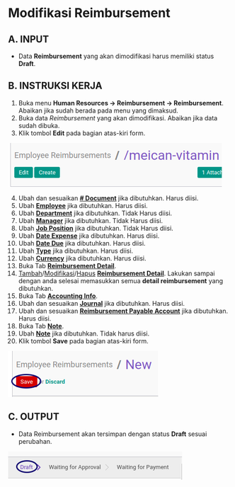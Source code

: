 # Modifikasi Reimbursement

## A. INPUT

* Data **Reimbursement** yang akan dimodifikasi harus memiliki status **Draft**.

## B. INSTRUKSI KERJA

1. Buka menu **Human Resources -> Reimbursement -> Reimbursement**. Abaikan jika sudah berada pada menu yang dimaksud.
2. Buka data *Reimbursement* yang akan dimodifikasi. Abaikan jika data sudah dibuka.
3. Klik tombol **Edit** pada bagian atas-kiri form.

![](../../img/reimbursement/tombol-edit.png)

4. Ubah dan sesuaikan **[# Document](./penjelasan.md#field-document)** jika dibutuhkan. Harus diisi.
5. Ubah **[Employee](./penjelasan.md#field-employee)** jika dibutuhkan. Harus diisi.
6. Ubah **[Department](./penjelasan.md#field-department)** jika dibutuhkan. Tidak Harus diisi.
7. Ubah **[Manager](./penjelasan.md#field-manager)** jika dibutuhkan. Tidak Harus diisi.
8. Ubah **[Job Position](./penjelasan.md#field-job-position)** jika dibutuhkan. Tidak Harus diisi.
9. Ubah **[Date Expense](./penjelasan.md#field-date-expense)** jika dibutuhkan. Harus diisi.
10. Ubah **[Date Due](./penjelasan.md#field-date-due)** jika dibutuhkan. Harus diisi.
11. Ubah **[Type](./penjelasan.md#field-type)** jika dibutuhkan. Harus diisi.
12. Ubah **[Currency](./penjelasan.md#field-currency)** jika dibutuhkan. Harus diisi.
13. Buka Tab **[Reimbursement Detail](./penjelasan.md#tab-detail)**.
14. <a name="l14">[Tambah](./membuat-detail.md)/[Modifikasi](./modifikasi-detail.md)/[Hapus](./menghapus-detail.md)</a> [**Reimbursement Detail**](./penjelasan.md#tab-detail). Lakukan sampai dengan anda selesai memasukkan semua **detail reimbursement** yang dibutuhkan.
15. Buka Tab **[Accounting Info](./penjelasan.md#tab-accounting)**.
16. Ubah dan sesuaikan **[Journal](./penjelasan.md#field-journal)** jika dibutuhkan. Harus diisi.
17. Ubah dan sesuaikan **[Reimbursement Payable Account](./penjelasan.md#field-payable-account)** jika dibutuhkan. Harus diisi.
18. Buka Tab **[Note](./penjelasan.md#tab-note)**.
19. Ubah **[Note](./penjelasan.md#field-tab-note-note)** jika dibutuhkan. Tidak harus diisi.
20. Klik tombol **Save** pada bagian atas-kiri form.

![](../../img/reimbursement/tombol-save.png)

## C. OUTPUT

* Data Reimbursement akan tersimpan dengan status **Draft** sesuai perubahan.

![](../../img/reimbursement/status-draft.png)
